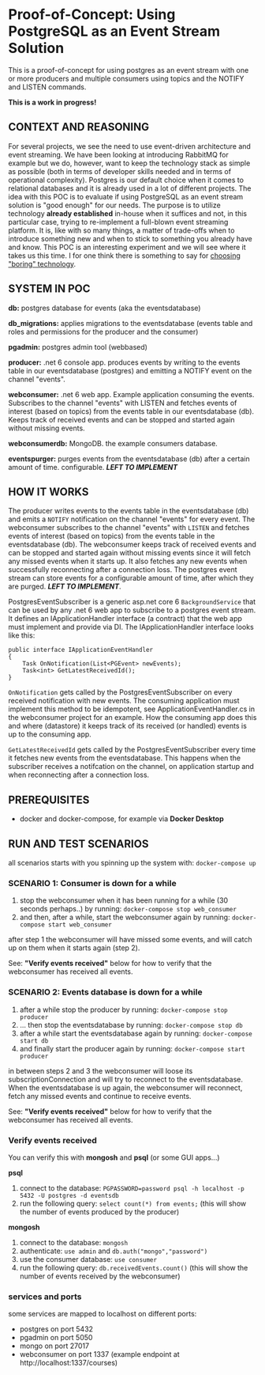 # Proof-of-Concept: Using PostgreSQL as an Event Stream Solution

This is a proof-of-concept for using postgres as an event stream with one or more producers and multiple consumers using topics and the NOTIFY and LISTEN commands.

**This is a work in progress!**

## CONTEXT AND REASONING

For several projects, we see the need to use event-driven architecture and event streaming. We have been looking at introducing RabbitMQ for example but we do, however, want to keep the technology stack as simple as possible (both in terms of developer skills needed and in terms of operational complexity). Postgres is our default choice when it comes to relational databases and it is already used in a lot of different projects. The idea with this POC is to evaluate if using PostgreSQL as an event stream solution is "good enough" for our needs. The purpose is to utilize technology **already established** in-house when it suffices and not, in this particular case, trying to re-implement a full-blown event streaming platform. It is, like with so many things, a matter of trade-offs when to introduce something new and when to stick to something you already have and know. This POC is an interesting experiment and we will see where it takes us this time. I for one think there is something to say for [choosing "boring" technology](https://boringtechnology.club/).


## SYSTEM IN POC

**db:** postgres database for events (aka the eventsdatabase)

**db_migrations:** applies migrations to the eventsdatabase (events table and roles 
and permissions for the producer and the consumer)

**pgadmin:** postgres admin tool (webbased)

**producer:** .net 6 console app. produces events by writing to the events table in our eventsdatabase (postgres) and emitting a NOTIFY event on the channel "events". 

**webconsumer:** .net 6 web app. Example application consuming the events. Subscribes to the channel "events" with LISTEN and fetches events of interest (based on topics) from the events table in our eventsdatabase (db). Keeps track of received events and can be stopped and started again without missing events.

**webconsumerdb:** MongoDB. the example consumers database.

**eventspurger:** purges events from the eventsdatabase (db) after a certain amount of time. configurable. ***LEFT TO IMPLEMENT***

## HOW IT WORKS

The producer writes events to the events table in the eventsdatabase (db) and emits a ``NOTIFY`` notification on the channel "events" for every event. The webconsumer subscribes to the channel "events" with ``LISTEN`` and fetches events of interest (based on topics) from the events table in the eventsdatabase (db). The webconsumer keeps track of received events and can be stopped and started again without missing events since it will fetch any missed events when it starts up. It also fetches any new events when successfully reconnecting after a connection loss. The postgres event stream can store events for a configurable amount of time, after which they are purged. ***LEFT TO IMPLEMENT***.

PostgresEventSubscriber is a generic asp.net core 6 ``BackgroundService`` that can be used by any .net 6 web app to subscribe to a postgres event stream. It defines an IApplicationHandler interface (a contract) that the web app must implement and provide via DI. The IApplicationHandler interface looks like this:

```
public interface IApplicationEventHandler
{
    Task OnNotification(List<PGEvent> newEvents);
    Task<int> GetLatestReceivedId();
} 
```

``OnNotification`` gets called by the PostgresEventSubscriber on every received notification with new events.
The consuming application must implement this method to be idempotent, see ApplicationEventHandler.cs in the webconsumer project for an example. How the consuming app does this and where (datastore) it keeps track of its received (or handled) events is up to the consuming app.

``GetLatestReceivedId`` gets called by the PostgresEventSubscriber every time it fetches new events from the eventsdatabase. This happens when the subscriber receives a notifcation on the channel, on application startup and when reconnecting after a connection loss.

## PREREQUISITES

* docker and docker-compose, for example via **Docker Desktop**

## RUN AND TEST SCENARIOS

all scenarios starts with you spinning up the system with: ```docker-compose up```  

### SCENARIO 1: Consumer is down for a while
1. stop the webconsumer when it has been running for a while (30 seconds perhaps..) by running: ```docker-compose stop web_consumer``` 
2. and then, after a while, start the webconsumer again by running: ```docker-compose start web_consumer```  

after step 1 the webconsumer will have missed some events, and will catch up on them when it starts again (step 2).  

See: **"Verify events received"** below for how to verify that the webconsumer has received all events.


### SCENARIO 2: Events database is down for a while

1. after a while stop the producer by running: ```docker-compose stop producer```
2. ... then stop the eventsdatabase by running: ```docker-compose stop db```
3. after a while start the eventsdatabase again by running: ```docker-compose start db```  
4. and finally start the producer again by running: ```docker-compose start producer```

in between steps 2 and 3 the webconsumer will loose its subscriptionConnection and will try to reconnect to the eventsdatabase. When the eventsdatabase is up again, the webconsumer will reconnect, fetch any missed events and continue to receive events. 

See: **"Verify events received"** below for how to verify that the webconsumer has received all events.

### Verify events received

You can verify this with **mongosh** and **psql** (or some GUI apps...)

**psql**  
1. connect to the database: ``PGPASSWORD=password psql -h localhost -p 5432 -U postgres -d eventsdb``
2. run the following query: ``select count(*) from events;`` (this will show the number of events produced by the producer)

**mongosh**  
1. connect to the database: ``mongosh``
2. authenticate: ``use admin`` and ``db.auth("mongo","password")``
3. use the consumer database: ``use consumer``
4. run the following query: ``db.receivedEvents.count()`` (this will show the number of events received by the webconsumer)


### services and ports
some services are mapped to localhost on different ports:
* postgres on port 5432
* pgadmin on port 5050
* mongo on port 27017
* webconsumer on port 1337 (example endpoint at http://localhost:1337/courses)

